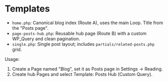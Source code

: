 # Templates

- `home.php`: Canonical blog index (Route A), uses the main Loop. Title from the "Posts page".
- `page-posts-hub.php`: Reusable hub page (Route B) with a custom WP_Query and clean pagination.
- `single.php`: Single post layout; includes `partials/related-posts.php` grid.

Usage:
1) Create a Page named "Blog", set it as Posts page in Settings → Reading.
2) Create hub Pages and select Template: Posts Hub (Custom Query).
